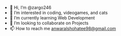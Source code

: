 - 👋 Hi, I’m @zargo246
- 👀 I’m interested in coding, videogames, and cats
- 🌱 I’m currently learning Web Development
- 💞️ I’m looking to collaborate on Projects
- 📫 How to reach me anwaralshohatee98@gmail.com

<!---
zargo246/zargo246 is a ✨ special ✨ repository because its `README.md` (this file) appears on your GitHub profile.
You can click the Preview link to take a look at your changes.
--->
